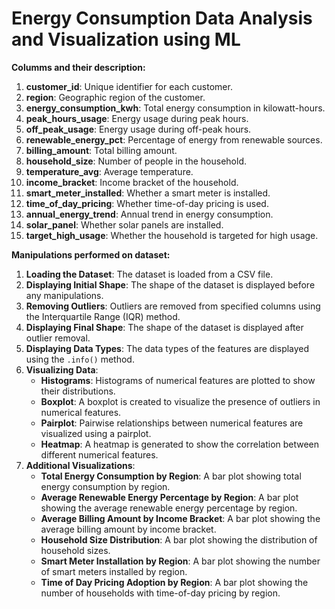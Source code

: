 # Energy Consumption Data Analysis and Visualization using ML

**Columms and their description:**

1. **customer_id**: Unique identifier for each customer.
2. **region**: Geographic region of the customer.
3. **energy_consumption_kwh**: Total energy consumption in kilowatt-hours.
4. **peak_hours_usage**: Energy usage during peak hours.
5. **off_peak_usage**: Energy usage during off-peak hours.
6. **renewable_energy_pct**: Percentage of energy from renewable sources.
7. **billing_amount**: Total billing amount.
8. **household_size**: Number of people in the household.
9. **temperature_avg**: Average temperature.
10. **income_bracket**: Income bracket of the household.
11. **smart_meter_installed**: Whether a smart meter is installed.
12. **time_of_day_pricing**: Whether time-of-day pricing is used.
13. **annual_energy_trend**: Annual trend in energy consumption.
14. **solar_panel**: Whether solar panels are installed.
15. **target_high_usage**: Whether the household is targeted for high usage.

**Manipulations performed on dataset:**

1. **Loading the Dataset**: The dataset is loaded from a CSV file.
2. **Displaying Initial Shape**: The shape of the dataset is displayed before any manipulations.
3. **Removing Outliers**: Outliers are removed from specified columns using the Interquartile Range (IQR) method.
4. **Displaying Final Shape**: The shape of the dataset is displayed after outlier removal.
5. **Displaying Data Types**: The data types of the features are displayed using the `.info()` method.
6. **Visualizing Data**:
   - **Histograms**: Histograms of numerical features are plotted to show their distributions.
   - **Boxplot**: A boxplot is created to visualize the presence of outliers in numerical features.
   - **Pairplot**: Pairwise relationships between numerical features are visualized using a pairplot.
   - **Heatmap**: A heatmap is generated to show the correlation between different numerical features.
7. **Additional Visualizations**:
   - **Total Energy Consumption by Region**: A bar plot showing total energy consumption by region.
   - **Average Renewable Energy Percentage by Region**: A bar plot showing the average renewable energy percentage by region.
   - **Average Billing Amount by Income Bracket**: A bar plot showing the average billing amount by income bracket.
   - **Household Size Distribution**: A bar plot showing the distribution of household sizes.
   - **Smart Meter Installation by Region**: A bar plot showing the number of smart meters installed by region.
   - **Time of Day Pricing Adoption by Region**: A bar plot showing the number of households with time-of-day pricing by region.
